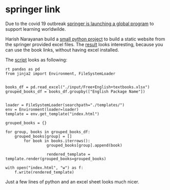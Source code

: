 # springer link

Due to the covid 19 outbreak [springer is launching a global program][1] to support learning worldwilde.

Harish Narayanan build a [small python project][2] to build a static website from the springer provided excel files.
The [result][3] looks interesting, because you can use the book links, without having excel installed.

<!--more-->

The [script][4] looks as following:

```
rt pandas as pd
from jinja2 import Environment, FileSystemLoader


books_df = pd.read_excel("./input/Free+English+textbooks.xlsx")
grouped_books_df = books_df.groupby(["English Package Name"])


loader = FileSystemLoader(searchpath="./templates/")
env = Environment(loader=loader)
template = env.get_template("index.html")

grouped_books = {}

for group, books in grouped_books_df:
    grouped_books[group] = []
        for book in books.iterrows():
                  grouped_books[group].append(book)

                  rendered_template = template.render(grouped_books=grouped_books)

with open("index.html", "w") as f:
    f.write(rendered_template)
```

Just a few lines of python and an excel sheet looks much nicer. 

[1]: https://www.springernature.com/gp/librarians/news-events/all-news-articles/industry-news-initiatives/free-access-to-textbooks-for-institutions-affected-by-coronaviru/17855960
[2]: https://github.com/hnarayanan/springer-books
[3]: https://hnarayanan.github.io/springer-books/ 
[4]: https://github.com/hnarayanan/springer-books/blob/master/generate.py 
